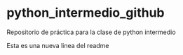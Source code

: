 # python_intermedio_github
Repositorio de práctica para la clase de python intermedio

Esta es una nueva linea del readme
